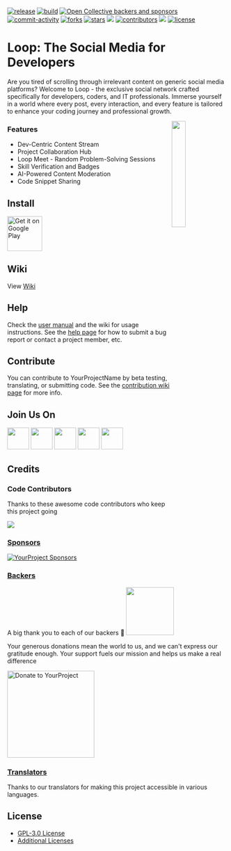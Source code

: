 <p align="center">
<img alt="" src="https://firebasestorage.googleapis.com/v0/b/aicte2-2a28b.appspot.com/o/FDyUvk90yNY2_1024_500.png?alt=media&token=fbaa2ee7-411f-4ca6-9696-45af864236a6"/>
</p>

<a href="https://github.com/yourusername/yourproject/releases"><img src="https://img.shields.io/github/v/release/yourusername/yourproject" alt="release"/></a>
<a href="https://github.com/yourusername/yourproject/actions"><img src="https://img.shields.io/github/checks-status/yourusername/yourproject/main?label=build" alt="build"/></a>
<a href="https://opencollective.com/yourproject"><img src="https://img.shields.io/opencollective/all/yourproject" alt="Open Collective backers and sponsors"/></a>
<a href="https://github.com/yourusername/yourproject/issues"><img src="https://img.shields.io/github/commit-activity/m/yourusername/yourproject" alt="commit-activity"/></a>
<a href="https://github.com/yourusername/yourproject/network/members"><img src="https://img.shields.io/github/forks/yourusername/yourproject" alt="forks"/></a>
<a href="https://github.com/yourusername/yourproject/stargazers"><img src="https://img.shields.io/github/stars/yourusername/yourproject" alt="stars"/></a>
<a href="https://crowdin.com/project/yourproject"><img src="https://badges.crowdin.net/yourproject/localized.svg"></img></a>
<a href="https://github.com/yourusername/yourproject/graphs/contributors"><img src="https://img.shields.io/github/contributors/yourusername/yourproject" alt="contributors"/></a>
<a href="https://discord.gg/yourproject"><img src="https://img.shields.io/discord/yourdiscordchannelid"></img></a>
<a href="https://github.com/yourusername/yourproject/blob/main/LICENSE"><img src="https://img.shields.io/github/license/yourusername/yourproject" alt="license"/></a>

# Loop: The Social Media for Developers
Are you tired of scrolling through irrelevant content on generic social media platforms? Welcome to Loop - the exclusive social network crafted specifically for developers, coders, and IT professionals. Immerse yourself in a world where every post, every interaction, and every feature is tailored to enhance your coding journey and professional growth.

<img src="https://firebasestorage.googleapis.com/v0/b/aicte2-2a28b.appspot.com/o/app_logo%20(1).png?alt=media&token=dcb44397-327e-48be-ab8e-e03f4c30f7a2" align="right" width="25%" height="25%"></img>

### Features

- Dev-Centric Content Stream
- Project Collaboration Hub
- Loop Meet - Random Problem-Solving Sessions
- Skill Verification and Badges
- AI-Powered Content Moderation
- Code Snippet Sharing

Install
---------
<div style="display:flex;">

<a href="https://play.google.com/store/apps/details?id=com.yourproject&utm_source=global_co&utm_medium=prtnr&utm_content=Mar2515&utm_campaign=PartBadge&pcampaignid=MKT-Other-global-all-co-prtnr-py-PartBadge-Mar2515-1">
    <img alt="Get it on Google Play" height="80"
        src="https://freelogopng.com/images/all_img/1664287128google-play-store-logo-png.png" /></a>

<!--

<a href="https://f-droid.org/repository/browse/?fdid=com.yourproject">
    <img alt="Get it on F-Droid" height="80"
        src="docs/graphics/logos/f-droid-badge.png"></a>

<a href="http://www.amazon.com/gp/product/B004L1G7T2/ref=mas_pm_yourproject">
    <img alt="Get it on Amazon app store" height="80"
        src="docs/graphics/logos/amazon-badge.png"/></a>
        
        -->

</div>

Wiki
----
View [Wiki](https://github.com/yourusername/yourproject/wiki)

Help
----
Check the [user manual](https://yourproject.org/docs/manual.html) and the wiki for usage instructions. See the [help page](https://yourproject.org/docs/help.html) for how to submit a bug report or contact a project member, etc.

Contribute
----------
You can contribute to YourProjectName by beta testing, translating, or submitting code. 
See the [contribution wiki page](https://github.com/yourusername/yourproject/wiki/Contributing) for more info.

Join Us On
----------

<a href="https://discord.gg/yourdiscordchannelid"><img src="docs/graphics/logos/discord_logo_color.png" height="50px"/></a>
<a href="https://www.reddit.com/r/yourproject"><img src="docs/graphics/logos/reddit_logo_color.png" height="50px"/></a>
<a href="https://www.facebook.com/YourProject/"><img src="docs/graphics/logos/facebook_logo_color.png" height="50px"/></a>
<a href="https://twitter.com/yourproject"><img src="docs/graphics/logos/twitter_logo_color.png" height="50px"/></a>
<a href="https://forums.yourproject.net/"><img src="/docs/graphics/logos/yourproject_forums_logo.png" height="50px"/></a>

## Credits

### Code Contributors

Thanks to these awesome code contributors who keep this project going

<a href="https://github.com/yourusername/yourproject/graphs/contributors"><img src="https://opencollective.com/yourproject/contributors.svg?width=890&button=false" /></a>

### [Sponsors](https://opencollective.com/yourproject#sponsor)
<a href="https://opencollective.com/yourproject#sponsor" target="_blank">
  <img alt="YourProject Sponsors" src="https://opencollective.com/YourProject/sponsors.svg?width=890" />
</a>

### [Backers](https://opencollective.com/yourproject#backer)

A big thank you to each of our backers 🙏
<a href="https://opencollective.com/YourProject#backers" target="_blank"><img width=110 src="https://opencollective.com/YourProject/backers/badge.svg?"></a>

<p>Your generous donations mean the world to us, and we can't express our gratitude enough. Your support fuels our mission and helps us make a real difference</p>

<a href="https://opencollective.com/YourProject/donate" target="_blank">
  <img alt="Donate to YourProject" src="https://opencollective.com/YourProject/donate/button@2x.png?color=blue" width=200 />
</a>

### [Translators](https://crowdin.com/project/yourproject/activity-stream)

Thanks to our translators for making this project accessible in various languages.

License
-------
* [GPL-3.0 License](https://github.com/yourusername/yourproject/blob/main/LICENSE)
* [Additional Licenses](https://github.com/yourusername/yourproject/blob/main/ADDITIONAL_LICENSES)
